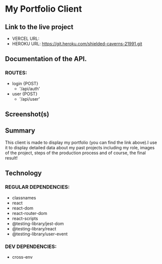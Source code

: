 
# My Portfolio Client 
## Link to the live project
* VERCEL URL:    
* HEROKU URL: https://git.heroku.com/shielded-caverns-21991.git    
## Documentation of the API.
### ROUTES:
* login {POST}
    * '/api/auth'
* user {POST}
    * '/api/user'
## Screenshot(s)

## Summary
This client is made to display my portfolio (you can find the link above).I use it to display detailed data about my past projects including my role, images of the project, steps of the production process and of course, the final result!
## Technology
### REGULAR DEPENDENCIES:
* classnames
* react
* react-dom
* react-router-dom
* react-scripts
* @testing-library/jest-dom
* @testing-library/react
* @testing-library/user-event
### DEV DEPENDENCIES:
* cross-env






